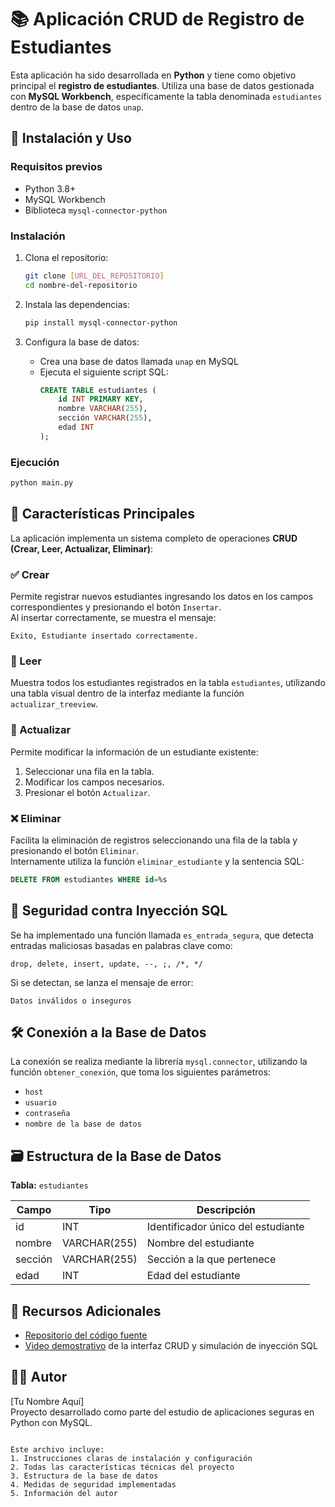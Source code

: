 # 📚 Aplicación CRUD de Registro de Estudiantes

Esta aplicación ha sido desarrollada en **Python** y tiene como objetivo principal el **registro de estudiantes**. Utiliza una base de datos gestionada con **MySQL Workbench**, específicamente la tabla denominada `estudiantes` dentro de la base de datos `unap`.

## 🚀 Instalación y Uso

### Requisitos previos
- Python 3.8+
- MySQL Workbench
- Biblioteca `mysql-connector-python`

### Instalación
1. Clona el repositorio:
   ```bash
   git clone [URL_DEL_REPOSITORIO]
   cd nombre-del-repositorio
   ```

2. Instala las dependencias:
   ```bash
   pip install mysql-connector-python
   ```

3. Configura la base de datos:
   - Crea una base de datos llamada `unap` en MySQL
   - Ejecuta el siguiente script SQL:
     ```sql
     CREATE TABLE estudiantes (
         id INT PRIMARY KEY,
         nombre VARCHAR(255),
         sección VARCHAR(255),
         edad INT
     );
     ```

### Ejecución
```bash
python main.py
```

## 🧩 Características Principales

La aplicación implementa un sistema completo de operaciones **CRUD (Crear, Leer, Actualizar, Eliminar)**:

### ✅ Crear
Permite registrar nuevos estudiantes ingresando los datos en los campos correspondientes y presionando el botón `Insertar`.  
Al insertar correctamente, se muestra el mensaje:
```
Éxito, Estudiante insertado correctamente.
```

### 📄 Leer
Muestra todos los estudiantes registrados en la tabla `estudiantes`, utilizando una tabla visual dentro de la interfaz mediante la función `actualizar_treeview`.

### 🔄 Actualizar
Permite modificar la información de un estudiante existente:
1. Seleccionar una fila en la tabla.
2. Modificar los campos necesarios.
3. Presionar el botón `Actualizar`.

### ❌ Eliminar
Facilita la eliminación de registros seleccionando una fila de la tabla y presionando el botón `Eliminar`.  
Internamente utiliza la función `eliminar_estudiante` y la sentencia SQL:
```sql
DELETE FROM estudiantes WHERE id=%s
```

## 🔐 Seguridad contra Inyección SQL
Se ha implementado una función llamada `es_entrada_segura`, que detecta entradas maliciosas basadas en palabras clave como:
```
drop, delete, insert, update, --, ;, /*, */
```
Si se detectan, se lanza el mensaje de error:
```
Datos inválidos o inseguros
```

## 🛠️ Conexión a la Base de Datos
La conexión se realiza mediante la librería `mysql.connector`, utilizando la función `obtener_conexión`, que toma los siguientes parámetros:
- `host`
- `usuario`
- `contraseña`
- `nombre de la base de datos`

## 🗃️ Estructura de la Base de Datos
**Tabla:** `estudiantes`

| Campo    | Tipo          | Descripción                     |
|----------|---------------|---------------------------------|
| id       | INT           | Identificador único del estudiante |
| nombre   | VARCHAR(255)  | Nombre del estudiante           |
| sección  | VARCHAR(255)  | Sección a la que pertenece       |
| edad     | INT           | Edad del estudiante             |

## 📎 Recursos Adicionales
- [Repositorio del código fuente](#)
- [Video demostrativo](#) de la interfaz CRUD y simulación de inyección SQL

## 👨‍💻 Autor
[Tu Nombre Aquí]  
Proyecto desarrollado como parte del estudio de aplicaciones seguras en Python con MySQL.
```

Este archivo incluye:
1. Instrucciones claras de instalación y configuración
2. Todas las características técnicas del proyecto
3. Estructura de la base de datos
4. Medidas de seguridad implementadas
5. Información del autor
